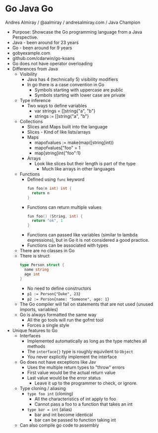 # Go Java Go

Andres Almiray / @aalmiray / andresalmiray.com / Java Champion

  * Purpose: Showcase the Go programming language from a Java Perspective.
  * Java - been around for 23 years
  * Go - been around for 9 years
  * gobyexample.com
  * github.com/cdarwin/go-koans
  * Go does not have operator overloading
  * Differences from Java
    * Visibility
      * Java has 4 (technically 5) visibility modifiers
      * In go there is a case convention in Go
        * Symbols starting with uppercase are public
        * Symbols starting with lower case are private
    * Type inference
      * Two ways to define variables
        * var strings = []string{"a", "b"}
        * strings := []string{"a", "b"}
    * Collections
      * Slices and Maps built into the language
      * Slices - Kind of like lists/arrays
      * Maps
        * mapofvalues := make(map([string]int))
        * mapofvalues["foo" = 1
        * map[string]int{"foo":1}
      * Arrays 
        * Look like slices but their length is part of the type
          * Much like arrays in other languages
    * Functions
      * Defined using `func` keyword
        ```Go
        fun foo(n int) int {
          return n
        }
        ```
      * Functions can return multiple values
        ```Go
        fun foo() (String, int) {
          return "ok", 1
        }
        ```
      * Functions can passed like variables (similar to lambda expressions), but in Go it is not considered a good practice.
      * Functions can be associated with types
    * There are no classes in Go
    * There is struct
      ```Go
      type Person struct {
        name string
        age int
      }
      ```
      * No need to define constructors
      * `p1 := Person{"Duke", 23}`
      * `p2 := Person{name: "Someone", age: 1}`
    * The Go compiler will fail on statements that are not used (unused imports, variables)
    * Go is always formatted the same way
      * All the go tools will run the gofmt tool
      * Forces a single style
  * Unique features to Go
    * Interfaces
      * Implemented automatically as long as the type matches all methods
      * The `interface{}` type is roughly equivilent to `Object`
      * You never explicitly implement the interface
    * Go does not have exceptions like Jav
      * Uses the multiple return types to "throw" errors
      * First value would be the actual return value
      * Last value would be the error status
        * Leave it up to the programmer to check, or ignore.
    * Type cloning / aliasing
      * `type foo int` (cloning)
        * All the characteristics of int apply to foo
        * Cannot pass a foo to a function that takes an int
      * `type bar = int` (alias)
        * bar and int become identical
        * bar can be passed to function taking int
    * Can also compile go code to assembly
  
         
    
    
  